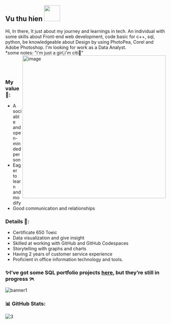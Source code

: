 <h2> Vu thu hien <img src="https://media.giphy.com/media/v1.Y2lkPTc5MGI3NjExbjZ5ZzBkZ2oyMzJhaHFlYmh6dm9jOHBrdTUzNnA0OGViZDRja2h2NiZlcD12MV9zdGlja2Vyc19zZWFyY2gmY3Q9cw/ue7Oh8WdVspgI/giphy.gif" width="50"></h2>


Hi, In there, It just about my journey and learnings in tech. An individual with some skills about Front-end web development, code basic for c++, sql, python, be knowledgeable about Design by using PhotoPea, Corel and Adobe Photoshop. I'm looking for work as a Data Analyst. </br>
*some notes: "i'm just a girl,i'm citi🎀" </br> 
<img align="right" alt="image" src="https://github.com/user-attachments/assets/22978a18-1875-43ac-86b5-68eae68c8d7f" width="450"> </br>
</br>
</br>

### My value 🌱:
- A sociable and open-minded person</br>
- Eager to learn and modify</br>
- Good communication and relationships</br>
### Details 📝: 

- Certificate 650 Toeic</br>
- Data visualization and give insight</br>
- Skilled at working with GitHub and GitHub Codespaces</br>
- Storytelling with graphs and charts</br>
- Having 2 years of customer service experience 
- Proficient in office information technology and tools.</br>

### ✨I’ve got some SQL portfolio projects [here](https://github.com/vthuhien/Portfolio_project), but they’re still in progress ୨ৎ

![banner1](https://github.com/user-attachments/assets/8b791315-1364-4618-a68b-93c4a3b7c01b)

### 📊 GitHub Stats:
![3](https://github.com/user-attachments/assets/d8c0c41b-9b5b-451b-92b7-285d696093a7)





